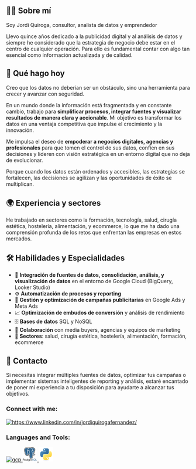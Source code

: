 
## 👨‍💻 Sobre mí

Soy Jordi Quiroga, consultor, analista de datos y emprendedor

Llevo quince años dedicado a la publicidad digital y al análisis de datos y siempre he considerado que la estrategia de negocio debe estar en el centro de cualquier operación. Para ello es fundamental contar con algo tan esencial como información actualizada y de calidad.

## 🚀 Qué hago hoy

Creo que los datos no deberían ser un obstáculo, sino una herramienta para crecer y avanzar con seguridad.

En un mundo donde la información está fragmentada y en constante cambio, trabajo para **simplificar procesos, integrar fuentes y visualizar resultados de manera clara y accionable**. Mi objetivo es transformar los datos en una ventaja competitiva que impulse el crecimiento y la innovación.

Me impulsa el deseo de **empoderar a negocios digitales, agencias y profesionales** para que tomen el control de sus datos, confíen en sus decisiones y lideren con visión estratégica en un entorno digital que no deja de evolucionar.

Porque cuando los datos están ordenados y accesibles, las estrategias se fortalecen, las decisiones se agilizan y las oportunidades de éxito se multiplican.


## 🌍 Experiencia y sectores

He trabajado en sectores como la formación, tecnología, salud, cirugía estética, hostelería, alimentación, y ecommerce, lo que me ha dado una comprensión profunda de los retos que enfrentan las empresas en estos mercados.

## 🛠️ Habilidades y Especialidades

- 🔗 **Integración de fuentes de datos, consolidación, análisis, y visualización de datos** en el entorno de Google Cloud (BigQuery, Looker Studio)
- ⚙️ **Automatización de procesos y reporting** 
- 💼 **Gestión y optimización de campañas publicitarias** en Google Ads y Meta Ads
- 📈 **Optimización de embudos de conversión** y análisis de rendimiento
- 🗄️ **Bases de datos** SQL y NoSQL
- 🤝 **Colaboración** con media buyers, agencias y equipos de marketing
- 🔬 **Sectores**: salud, cirugía estética, hostelería, alimentación, formación, ecommerce

## 📩 Contacto

Si necesitas integrar múltiples fuentes de datos, optimizar tus campañas o implementar sistemas inteligentes de reporting y análisis, estaré encantado de poner mi experiencia a tu disposición para ayudarte a alcanzar tus objetivos.




<h3 align="left">Connect with me:</h3>
<p align="left">
<a href="https://linkedin.com/in/https://www.linkedin.com/in/jordiquirogafernandez/" target="blank"><img align="center" src="https://raw.githubusercontent.com/rahuldkjain/github-profile-readme-generator/master/src/images/icons/Social/linked-in-alt.svg" alt="https://www.linkedin.com/in/jordiquirogafernandez/" height="30" width="40" /></a>
</p>

<h3 align="left">Languages and Tools:</h3>
<p align="left"> <a href="https://cloud.google.com" target="_blank" rel="noreferrer"> <img src="https://www.vectorlogo.zone/logos/google_cloud/google_cloud-icon.svg" alt="gcp" width="40" height="40"/> </a> <a href="https://www.postgresql.org" target="_blank" rel="noreferrer"> <img src="https://raw.githubusercontent.com/devicons/devicon/master/icons/postgresql/postgresql-original-wordmark.svg" alt="postgresql" width="40" height="40"/> </a> <a href="https://www.python.org" target="_blank" rel="noreferrer"> <img src="https://raw.githubusercontent.com/devicons/devicon/master/icons/python/python-original.svg" alt="python" width="40" height="40"/> </a> </p>

<!--
**joquifer2/joquifer2** is a ✨ _special_ ✨ repository because its `README.md` (this file) appears on your GitHub profile.

Here are some ideas to get you started:

- 🔭 I’m currently working on ...
- 🌱 I’m currently learning ...
- 👯 I’m looking to collaborate on ...
- 🤔 I’m looking for help with ...
- 💬 Ask me about ...
- 📫 How to reach me: ...
- 😄 Pronouns: ...
- ⚡ Fun fact: ...
-->

